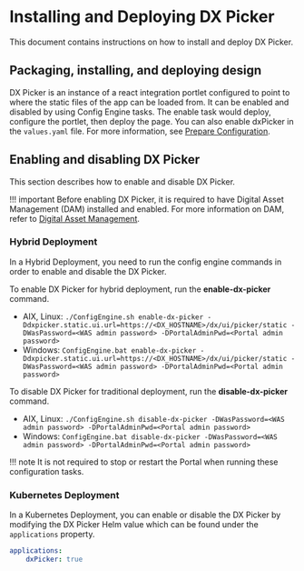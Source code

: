# Installing and Deploying DX Picker

This document contains instructions on how to install and deploy DX Picker.

## Packaging, installing, and deploying design

DX Picker is an instance of a react integration portlet configured to point to where the static files of the app can be loaded from. It can be enabled and disabled by using Config Engine tasks. The enable task would deploy, configure the portlet, then deploy the page. You can also enable dxPicker in the `values.yaml` file. For more information, see [Prepare Configuration](../../../../deployment/install/container/helm_deployment/preparation/mandatory_tasks/prepare_configuration.md#the-default-hcl-dx-95-valuesyaml-file).

## Enabling and disabling DX Picker

This section describes how to enable and disable DX Picker.

!!! important
    Before enabling DX Picker, it is required to have Digital Asset Management (DAM) installed and enabled. For more information on DAM, refer to [Digital Asset Management](../../../digital_assets/index.md).

### Hybrid Deployment

In a Hybrid Deployment, you need to run the config engine commands in order to enable and disable the DX Picker.

To enable DX Picker for hybrid deployment, run the **enable-dx-picker** command. 

-   AIX, Linux: `./ConfigEngine.sh enable-dx-picker -Ddxpicker.static.ui.url=https://<DX_HOSTNAME>/dx/ui/picker/static -DWasPassword=<WAS admin password> -DPortalAdminPwd=<Portal admin password>`
-   Windows: `ConfigEngine.bat enable-dx-picker -Ddxpicker.static.ui.url=https://<DX_HOSTNAME>/dx/ui/picker/static -DWasPassword=<WAS admin password> -DPortalAdminPwd=<Portal admin password>`

To disable DX Picker for traditional deployment, run the **disable-dx-picker** command.

-   AIX, Linux: `./ConfigEngine.sh disable-dx-picker -DWasPassword=<WAS admin password> -DPortalAdminPwd=<Portal admin password>`
-   Windows: `ConfigEngine.bat disable-dx-picker -DWasPassword=<WAS admin password> -DPortalAdminPwd=<Portal admin password>`

!!! note
    It is not required to stop or restart the Portal when running these configuration tasks.

### Kubernetes Deployment

In a Kubernetes Deployment, you can enable or disable the DX Picker by modifying the DX Picker Helm value which can be found under the `applications` property.

```yaml
applications:
    dxPicker: true
```

